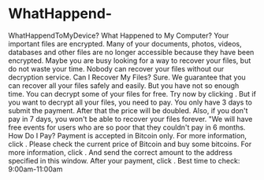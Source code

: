 # WhatHappend-
WhatHappendToMyDevice?
What Happened to My Computer? 
Your important files are encrypted. 
Many of your documents, photos, videos, databases and other files are no longer accessible because they have been encrypted. Maybe you are busy looking for a way to recover your files, but do not waste your time. Nobody can recover your files without our decryption service. 
Can I Recover My Files? 
Sure. We guarantee that you can recover all your files safely and easily. But you have not so enough time. 
You can decrypt some of your files for free. Try now by clicking <Decrypt>. 
But if you want to decrypt all your files, you need to pay. 
You only have 3 days to submit the payment. After that the price will be doubled. 
Also, if you don't pay in 7 days, you won't be able to recover your files forever. 
"We will have free events for users who are so poor that they couldn't pay in 6 months. 
How Do I Pay? 
Payment is accepted in Bitcoin only. For more information, click <About bitcoin>. 
Please check the current price of Bitcoin and buy some bitcoins. For more information, click <How to buy bitcoins>. 
And send the correct amount to the address specified in this window. 
After your payment, click <Check Payment>. Best time to check: 9:00am-11:00am
